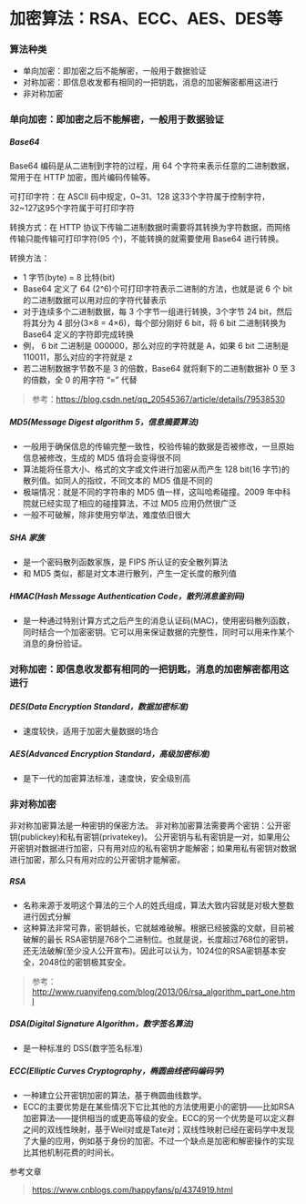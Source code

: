 加密算法：RSA、ECC、AES、DES等
==============================

### 算法种类
- 单向加密：即加密之后不能解密，一般用于数据验证
- 对称加密：即信息收发都有相同的一把钥匙，消息的加密解密都用这进行
- 非对称加密


### 单向加密：即加密之后不能解密，一般用于数据验证

##### Base64
Base64 编码是从二进制到字符的过程，用 64 个字符来表示任意的二进制数据，常用于在 HTTP 加密，图片编码传输等。

可打印字符：在 ASCII 码中规定，0~31、128 这33个字符属于控制字符，32~127这95个字符属于可打印字符

转换方式：在 HTTP 协议下传输二进制数据时需要将其转换为字符数据，而网络传输只能传输可打印字符(95 个)，不能转换的就需要使用 Base64 进行转换。

转换方法：
- 1 字节(byte) = 8 比特(bit)
- Base64 定义了 64 (2^6)个可打印字符表示二进制的方法，也就是说 6 个 bit 的二进制数据可以用对应的字符代替表示
- 对于连续多个二进制数据，每 3 个字节一组进行转换，3个字节 24 bit，然后将其分为 4 部分(3×8 = 4×6)，每个部分刚好 6 bit，将 6 bit 二进制转换为 Base64 定义的字符即完成转换
- 例， 6 bit 二进制是 000000，那么对应的字符就是 A，如果 6 bit 二进制是 110011，那么对应的字符就是 z
- 若二进制数据字节数不是 3 的倍数，Base64 就将剩下的二进制数据补 0 至 3 的倍数，全 0 的用字符 “=” 代替
> 参考：https://blog.csdn.net/qq_20545367/article/details/79538530

##### MD5(Message Digest algorithm 5，信息摘要算法)
- 一般用于确保信息的传输完整一致性，校验传输的数据是否被修改，一旦原始信息被修改，生成的 MD5 值将会变得很不同
- 算法能将任意大小、格式的文字或文件进行加密从而产生 128 bit(16 字节)的散列值。如同人的指纹，不同文本的 MD5 值是不同的
- 极端情况：就是不同的字符串的 MD5 值一样，这叫哈希碰撞。2009 年中科院就已经实现了相应的碰撞算法，不过 MD5 应用仍然很广泛
- 一般不可破解，除非使用穷举法，难度依旧很大

##### SHA 家族
- 是一个密码散列函数家族，是 FIPS 所认证的安全散列算法
- 和 MD5 类似，都是对文本进行散列，产生一定长度的散列值

##### HMAC(Hash Message Authentication Code，散列消息鉴别码)
- 是一种通过特别计算方式之后产生的消息认证码(MAC)，使用密码散列函数，同时结合一个加密密钥。它可以用来保证数据的完整性，同时可以用来作某个消息的身份验证。


### 对称加密：即信息收发都有相同的一把钥匙，消息的加密解密都用这进行

##### DES(Data Encryption Standard，数据加密标准)
- 速度较快，适用于加密大量数据的场合

##### AES(Advanced Encryption Standard，高级加密标准)
- 是下一代的加密算法标准，速度快，安全级别高


### 非对称加密
非对称加密算法是一种密钥的保密方法。 非对称加密算法需要两个密钥：公开密钥(publickey)和私有密钥(privatekey)。 公开密钥与私有密钥是一对，如果用公开密钥对数据进行加密，只有用对应的私有密钥才能解密；如果用私有密钥对数据进行加密，那么只有用对应的公开密钥才能解密。

##### RSA
- 名称来源于发明这个算法的三个人的姓氏组成，算法大致内容就是对极大整数进行因式分解
- 这种算法非常可靠，密钥越长，它就越难破解。根据已经披露的文献，目前被破解的最长 RSA密钥是768个二进制位。也就是说，长度超过768位的密钥，还无法破解(至少没人公开宣布)。因此可以认为，1024位的RSA密钥基本安全，2048位的密钥极其安全。
> 参考：http://www.ruanyifeng.com/blog/2013/06/rsa_algorithm_part_one.html

##### DSA(Digital Signature Algorithm，数字签名算法)
- 是一种标准的 DSS(数字签名标准)

##### ECC(Elliptic Curves Cryptography，椭圆曲线密码编码学)
- 一种建立公开密钥加密的算法，基于椭圆曲线数学。
- ECC的主要优势是在某些情况下它比其他的方法使用更小的密钥——比如RSA加密算法——提供相当的或更高等级的安全。ECC的另一个优势是可以定义群之间的双线性映射，基于Weil对或是Tate对；双线性映射已经在密码学中发现了大量的应用，例如基于身份的加密。不过一个缺点是加密和解密操作的实现比其他机制花费的时间长。


参考文章
> https://www.cnblogs.com/happyfans/p/4374919.html




